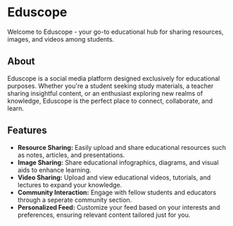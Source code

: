 # Eduscope

Welcome to Eduscope - your go-to educational hub for sharing resources, images, and videos among students. 

## About

Eduscope is a social media platform designed exclusively for educational purposes. Whether you're a student seeking study materials, a teacher sharing insightful content, or an enthusiast exploring new realms of knowledge, Eduscope is the perfect place to connect, collaborate, and learn.

## Features

- **Resource Sharing:** Easily upload and share educational resources such as notes, articles, and presentations.
- **Image Sharing:** Share educational infographics, diagrams, and visual aids to enhance learning.
- **Video Sharing:** Upload and view educational videos, tutorials, and lectures to expand your knowledge.
- **Community Interaction:** Engage with fellow students and educators through a seperate community section.
- **Personalized Feed:** Customize your feed based on your interests and preferences, ensuring relevant content tailored just for you.

